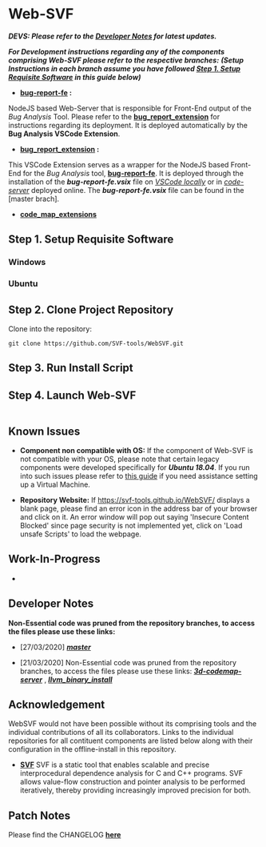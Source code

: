 # Web-SVF

***DEVS: Please refer to the [Developer Notes](https://github.com/SVF-tools/WebSVF/tree/master#developer-notes) for latest updates.***

***For Development instructions regarding any of the components comprising Web-SVF please refer to the respective branches:***
***(Setup Instructions in each branch assume you have followed **[Step 1. Setup Requisite Software](https://github.com/SVF-tools/WebSVF/tree/master#step-1-setup-requisite-software)** in this guide below)***

- **[bug-report-fe](https://github.com/SVF-tools/WebSVF/tree/bug-report-fe) :**

NodeJS based Web-Server that is responsible for Front-End output of the *Bug Analysis* Tool. Please refer to the **[bug_report_extension](https://github.com/SVF-tools/WebSVF/tree/bug_report_extension)** for instructions regarding its deployment. It is deployed automatically by the **Bug Analysis VSCode Extension**.

- **[bug_report_extension](https://github.com/SVF-tools/WebSVF/tree/bug_report_extension) :**

This VSCode Extension serves as a wrapper for the NodeJS based Front-End for the *Bug Analysis* tool, **[bug-report-fe](https://github.com/SVF-tools/WebSVF/tree/bug-report-fe)**. It is deployed through the installation of the ***bug-report-fe.vsix*** file on *[VSCode locally](https://code.visualstudio.com/download)* or in *[code-server](https://github.com/cdr/code-server)* deployed online. The ***bug-report-fe.vsix*** file can be found in the [master brach].

- **[code_map_extensions](https://github.com/SVF-tools/WebSVF/tree/code_map_extension)**

## Step 1. Setup Requisite Software

### Windows

### Ubuntu

## Step 2. Clone Project Repository

Clone into the repository:

```
git clone https://github.com/SVF-tools/WebSVF.git
```

## Step 3. Run Install Script


## Step 4. Launch Web-SVF

```

```

## Known Issues

- **Component non compatible with OS:** If the component of Web-SVF is not compatible with your OS, please note that certain legacy components were developed specifically for ***Ubuntu 18.04***. If you run into such issues please refer to [this guide](https://github.com/SVF-tools/WebSVF/blob/master/Install_VirtualBox.md) if you need assistance setting up a Virtual Machine. 

- **Repository Website:** If  https://svf-tools.github.io/WebSVF/  displays a blank page, please find an error icon in the address bar of your browser and click on it. An error window will pop out saying 'Insecure Content Blocked' since page security is not implemented yet, click on 'Load unsafe Scripts' to load the webpage.

## Work-In-Progress

- 

## Developer Notes

**Non-Essential code was pruned from the repository branches, to access the files please use these links:**

- [27/03/2020]
[***master***](https://docs.google.com/uc?export=download&id=1iAoCApwVEGajNFXaUmLMclrSs5AjnrLE)

- [21/03/2020]
Non-Essential code was pruned from the repository branches, to access the files please use these links: [***3d-codemap-server***](https://docs.google.com/uc?export=download&id=1SXbdeUj8KWGpz6FBztOOye2-UXBjSC3Q) , [***llvm_binary_install***](https://docs.google.com/uc?export=download&id=14wzusP0aTkkIBtH9S4TQSjiNhH9K8JZ5)

## Acknowledgement

WebSVF would not have been possible without its comprising tools and the individual contributions of all its collaborators. 
Links to the individual repositories for all contituent components are listed below along with their configuration in the offline-install in this repository.

- **[SVF](https://github.com/SVF-tools/SVF)**
SVF is a static tool that enables scalable and precise interprocedural dependence analysis for C and C++ programs. SVF allows value-flow construction and pointer analysis to be performed iteratively, thereby providing increasingly improved precision for both.


## Patch Notes

Please find the CHANGELOG **[here](https://github.com/SVF-tools/WebSVF/blob/master/CHANGELOG.md)**
